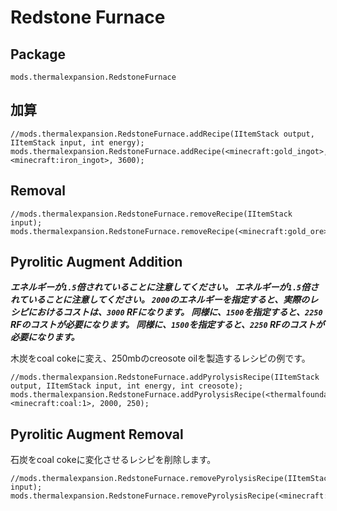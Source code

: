 # Redstone Furnace

## Package

`mods.thermalexpansion.RedstoneFurnace`

## 加算

```zenscript
//mods.thermalexpansion.RedstoneFurnace.addRecipe(IItemStack output, IItemStack input, int energy);
mods.thermalexpansion.RedstoneFurnace.addRecipe(<minecraft:gold_ingot>, <minecraft:iron_ingot>, 3600);
```

## Removal

```zenscript
//mods.thermalexpansion.RedstoneFurnace.removeRecipe(IItemStack input);
mods.thermalexpansion.RedstoneFurnace.removeRecipe(<minecraft:gold_ore>);
```

## Pyrolitic Augment Addition

**_エネルギーが`1.5`倍されていることに注意してください。 エネルギーが`1.5`倍されていることに注意してください。 `2000`のエネルギーを指定すると、実際のレシピにおけるコストは、`3000` RFになります。 同様に、`1500`を指定すると、`2250` RFのコストが必要になります。 同様に、`1500`を指定すると、`2250` RFのコストが必要になります。_**

木炭をcoal cokeに変え、250mbのcreosote oilを製造するレシピの例です。

```zenscript
//mods.thermalexpansion.RedstoneFurnace.addPyrolysisRecipe(IItemStack output, IItemStack input, int energy, int creosote);
mods.thermalexpansion.RedstoneFurnace.addPyrolysisRecipe(<thermalfoundation:material:802>, <minecraft:coal:1>, 2000, 250);
```

## Pyrolitic Augment Removal

石炭をcoal cokeに変化させるレシピを削除します。

```zenscript
//mods.thermalexpansion.RedstoneFurnace.removePyrolysisRecipe(IItemStack input);
mods.thermalexpansion.RedstoneFurnace.removePyrolysisRecipe(<minecraft:coal>);
```
